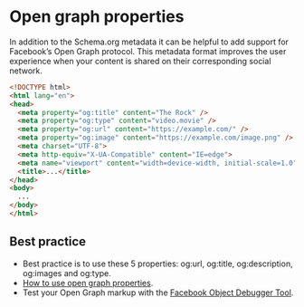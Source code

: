 # Open graph properties

In addition to the Schema.org metadata it can be helpful to add support for Facebook’s Open Graph protocol. This metadata format improves the user experience when your content is shared on their corresponding social network.

```html
<!DOCTYPE html>
<html lang="en">
<head>
  <meta property="og:title" content="The Rock" />
  <meta property="og:type" content="video.movie" />
  <meta property="og:url" content="https://example.com/" />
  <meta property="og:image" content="https://example.com/image.png" />
  <meta charset="UTF-8">
  <meta http-equiv="X-UA-Compatible" content="IE=edge">
  <meta name="viewport" content="width=device-width, initial-scale=1.0">
  <title>...</title>
</head>
<body>
  ...
</body>
</html>
```

## Best practice
* Best practice is to use these 5 properties: og:url, og:title, og:description, og:images and og:type.
* [How to use open graph properties](http://ogp.me/).
* Test your Open Graph markup with the [Facebook Object Debugger Tool](https://developers.facebook.com/tools/debug/).
